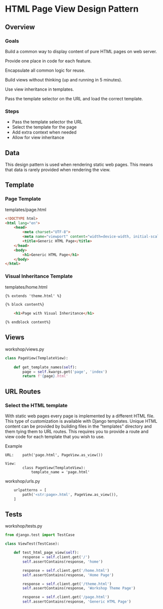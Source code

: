 # HTML Page View Design Pattern

## Overview

### Goals

Build a common way to display content of pure HTML pages on web server.

Provide one place in code for each feature.

Encapsulate all common logic for reuse.

Build views without thinking (up and running in 5 minutes).

Use view inheritance in templates.

Pass the template selector on the URL and load the correct template.


### Steps
* Pass the template selector the URL
* Select the template for the page
* Add extra context when needed
* Allow for view inheritance
     
            

## Data

This design pattern is used when rendering static web pages.  This means that 
data is rarely provided when rendering the view.



## Template

### Page Template

templates/page.html

```html
<!DOCTYPE html>
<html lang="en">
    <head>
        <meta charset="UTF-8">
        <meta name="viewport" content="width=device-width, initial-scale=1.0">
        <title>Generic HTML Page</title>
    </head>
    <body>
        <h1>Generic HTML Page</h1>
    </body>
</html>
```

### Visual Inheritance Template

templates/home.html

```html
{% extends 'theme.html' %}

{% block content%}

    <h1>Page with Visual Inheritance</h1>

{% endblock content%}
```



## Views

workshop/views.py

```python
class PageView(TemplateView):
            
    def get_template_names(self):
        page = self.kwargs.get('page', 'index')
        return f'{page}.html'

```


## URL Routes


### Select the HTML template

With static web pages every page is implemented by a different HTML file.  This type
of customization is available with Django templates.  Unique HTML content can be provided
by building files in the "templates" directory and them tying them to URL routes.  This 
requires you to provide a route and view code for each template that you wish to use.

Example

    URL:    path('page.html', PageView.as_view())
    
    View:  
            class PageView(TemplateView):
                template_name = 'page.html'

workshop/urls.py

```python
    urlpatterns = [
        path('<str:page>.html', PageView.as_view()),
    ]
```



## Tests

workshop/tests.py

```python
from django.test import TestCase

class ViewTest(TestCase):

    def test_html_page_view(self):
        response = self.client.get('/')
        self.assertContains(response, 'home')

        response = self.client.get('/home.html')
        self.assertContains(response, 'Home Page')

        response = self.client.get('/theme.html')
        self.assertContains(response, 'Workshop Theme Page')

        response = self.client.get('/page.html')
        self.assertContains(response, 'Generic HTML Page')
```


